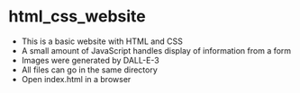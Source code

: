 # html_css_website
- This is a basic website with HTML and CSS
- A small amount of JavaScript handles display of information from a form
- Images were generated by DALL-E-3
- All files can go in the same directory
- Open index.html in a browser
